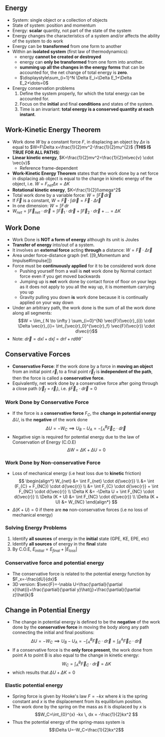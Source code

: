 ## Energy
- System: single object or a collection of objects
- State of system: position and momentum
- Energy: **scalar** quantity, not part of the state of the system
- Energy changes the characteristics of a system and/or affects the ability of the system to do work
- Energy can be **transformed** from one form to another
- Within an **isolated system** (first law of thermodynamics):
	- energy **cannot be created or destroyed**
	- energy can **only be transformed** from one form into another.
	- **summing up all the changes in the energy forms** that can be accounted for, the net change of total energy is **zero**.
	- $\displaystyle\sum_{i=1}^N \Delta E_i=\Delta E_1+\Delta E_2+\dots=0$
- Energy conservation problems
	1. Define the system properly, for which the total energy can be accounted for.
	2. Focus on the **initial** and final **conditions** and states of the system.
	3. Time is an invariant: **total energy is a conserved quantity at each instant**.
## Work-Kinetic Energy Theorem
- Work done $W$ by a constant force $F$, in displacing an object by $\Delta x$ is equal to $W=F\Delta x=\frac{1}{2}mv^2-\frac{1}{2}mu^{2}$ (**THIS IS TRUE FOR ALL PATHS**)
- **Linear kinetic energy**, $K=\frac{1}{2}mv^2=\frac{1}{2}m\vec{v} \cdot \vec{v}$
	- Reference frame-dependent
- **Work-Kinetic Energy Theorem** states that the work done by a net force in displacing ab object is equal to the change in kinetic energy of the object, i.e. $W=F_{net}\Delta x=\Delta K$
- **Rotational kinetic energy**, $K=\frac{1}{2}I\omega^2$
- Total work done by a variable force: $W=\int \vec{F}\,d\vec{r}$
- If $\vec{F}$ is a constant, $W=\vec{F}\cdot \int d\vec{r}=\vec{F}\cdot \Delta \vec{r}$
- In one dimension: $W=\int F\,dr$
- $W_{net}=\int \vec{F}_{net}\cdot d\vec{r}=\int\vec{F}_{1}\cdot d\vec{r}+\int\vec{F}_{2}\cdot d\vec{r}+\dots=\Delta K$
## Work Done
- Work Done is **NOT a form of energy** although its unit is Joules
- **Transfer of energy** into/out of a system.
- It involves an **external force** acting **through** a distance: $W=\vec{F}\cdot \Delta \vec{r}$
- Area under force-distance graph (ref. [[9_Momentum and Impulse#Impulse]])
- Force must be **continuously applied** for it to be considered work done
	- Pushing yourself from a wall is **not** work done by Normal contact force even if you get moved backwards
	- Jumping up is **not** work done by contact force of floor on your legs as it does not apply to you all the way up, it is momentum carrying you up
	- Gravity pulling you down **is** work done because it is continually applied on your way down
- Under an arbitrary path, the work done is the sum of all the work done along all segments: $$W = \lim_{ N \to \infty } \sum_{i=0}^{N} \vec{F}(\vec{r}_{i}) \cdot \Delta \vec{r}_{i}= \int_{\vec{r}_0}^{\vec{r}_f} \vec{F}(\vec{r}) \cdot d\vec{r}$$
- Note: $d\vec{r}=dx\hat{i}+dx\hat{j}=dr\hat{r}+rdθ\hat{θ}$
## Conservative Forces
- **Conservative Force**: If the work done by a force in **moving an object** from an initial point $\vec{r}_{i}$ to a final point $\vec{r}_{f}$ is **independent of the path**, then the force is called a **conservative force**. 
- Equivalently, net work done by a conservative force after going through a close path $(\vec{r}_{f}=\vec{r}_{i})$, i.e. $\oint \vec{F}_c \cdot d\vec{r}=0$
### Work Done by Conservative Force
- If the force is a **conservative force** $F_C$, the **change in potential energy** $\Delta U$, is the **negative** of the work done
$$
\Delta U=-W_C\implies U_B-U_A=-\int_{A}^{B}\vec{F}_C \cdot d\vec{r}\
$$
- Negative sign is required for potential energy due to the law of Conservation of Energy (C.O.E)
$$
\Delta W = \Delta K + \Delta U = 0
$$
### Work Done by Non-conservative Force
- Loss of mechanical energy (i.e heat loss due to **kinetic** friction)
$$
\begin{align*}
W_{net} &= \int F_{net} \cdot d{\vec{r}} \\
&= \int (F_{C} + F_{NC}) \cdot d{\vec{r}} \\
&= \int F_{C} \cdot d{\vec{r}} + \int F_{NC} \cdot d{\vec{r}} \\
\Delta K &= -\Delta U + \int F_{NC} \cdot d{\vec{r}} \\
\Delta (K + U) &= \int F_{NC} \cdot d{\vec{r}} \\
\Delta (K + U) &= W_{NC}
\end{align*}
$$
- $\Delta (K + U) = 0$ if there are **no** non-conservative forces (i.e no loss of mechanical energy)
### Solving Energy Problems
1. Identify **all sources** of energy in the **initial** state (GPE, KE, EPE, etc)
2. Identify **all sources** of energy in the **final** state
3. By C.O.E, $E_{initial} = E_{final} + |E_{loss}|$
### Conservative force and potential energy
- The conservative force is related to the potential energy function by $F_x=-\frac{dU}{dx}$
- 3D version: $\vec{F}=-\nabla U=\frac{\partial}{\partial x}\hat{i}+\frac{\partial}{\partial y}\hat{j}+\frac{\partial}{\partial z}\hat{k}$
## Change in Potential Energy
- The change in potential energy is defined to be the **negative** of the work done by the **conservative force** in moving the body along any path connecting the initial and final positions: $$
\Delta U=-W_C \implies U_B-U_A=-\int_A^B \vec{F}_C \cdot d\vec{r} = \int_B^A \vec{F}_C \cdot d\vec{r}
$$
- If a conservative force is the **only force present**, the work done from point A to point B is also equal to the change in kinetic energy: $$W_C=\int_A^B \vec{F}_C \cdot d\vec{r} = \Delta K$$
- which results that $\Delta U+\Delta K=0$
### Elastic potential energy
- Spring force is given by Hooke's law $F=-kx$ where $k$ is the spring constant and $x$ is the displacement from its equilibrium position.
- The work done by the spring on the mass as it is displaced by $x$ is $$W_C=\int_{0}^{x} -kx \, dx = -\frac{1}{2}kx^2 $$
- Thus the potential energy of the spring-mass system is $$\Delta U=-W_C=\frac{1}{2}kx^2$$